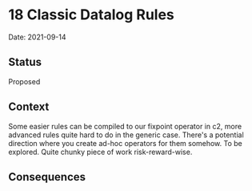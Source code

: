 # 18 Classic Datalog Rules

Date: 2021-09-14

## Status

Proposed

## Context

Some easier rules can be compiled to our fixpoint operator in c2, more
advanced rules quite hard to do in the generic case. There's a
potential direction where you create ad-hoc operators for them
somehow. To be explored. Quite chunky piece of work risk-reward-wise.

## Consequences
